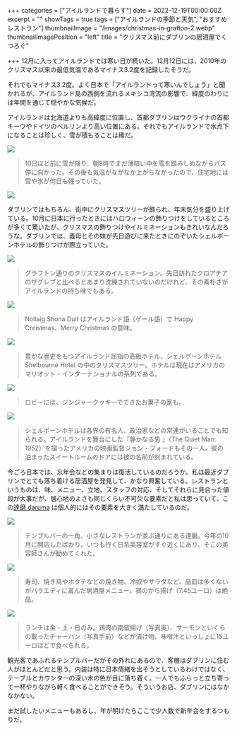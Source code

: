 +++
categories = ["アイルランドで暮らす"]
date = 2022-12-19T00:00:00Z
excerpt = ""
showTags = true
tags = ["アイルランドの季節と天気", "おすすめレストラン"]
thumbnailImage = "/images/christmas-in-grafton-2.webp"
thumbnailImagePosition = "left"
title = "クリスマス前にダブリンの居酒屋でくつろぐ"

+++
12月に入ってアイルランドでは寒い日が続いた。12月12日には、2010年のクリスマス以来の最低気温であるマイナス3.2度を記録したそうだ。

<!--more-->

それでもマイナス3.2度。よく日本で「アイルランドって寒いんでしょう」と聞かれるが、アイルランド島の西側を流れるメキシコ湾流の影響で、緯度のわりには年間を通じて穏やかな気候だ。

アイルランドは北海道よりも高緯度に位置し、首都ダブリンはウクライナの首都キーウやドイツのベルリンより高い位置にある。それでもアイルランドで氷点下になることは珍しく、雪が積もることは稀だ。

![](/images/snow-in-2022-2.webp)

> 10日ほど前に雪が降り、朝8時でまだ薄暗い中を雪を踏みしめながらバス停に向かった。その後も気温がなかなか上がらなかったので、住宅地には雪や氷が何日も残っていた。

![](/images/snow-in-2022-1.webp)

ダブリンではもちろん、街中にクリスマスツリーが飾られ、年末気分を盛り上げている。10月に日本に行ったときにはハロウィーンの飾りつけをしているところが多くて驚いたが、クリスマスの飾りつけやイルミネーションもきれいなんだろうな。ダブリンでは、義母とその妹が先日遊びに来たときにのぞいたシェルボーンホテルの飾りつけが際立っていた。

![](/images/christmas-in-grafton-1.webp)

> グラフトン通りのクリスマスのイルミネーション。先日訪れたクロアチアのザグレブと比べるとあまり洗練されていないのだけれど、その素朴さがアイルランドの持ち味でもある。

![](/images/christmas-in-grafton-2.webp)

> Nollaig Shona Duit はアイルランド語（ゲール語）で Happy Christmas、Merry Christmas の意味。

![](/images/shlbourne-at-christmas-1.webp)

> 豊かな歴史をもつアイルランド屈指の高級ホテル、シェルボーンホテル Shelbourne Hotel の中のクリスマスツリー。ホテルは現在はアメリカのマリオット・インターナショナルの系列である。

![](/images/ginger-house.webp)

> ロビーには、ジンジャークッキーでできたお菓子の家も。

![](/images/shlbourne-at-christmas-2.webp)

> シェルボーンホテルは各界の有名人、政治家などの常連がいることでも知られる。アイルランドを舞台にした『静かなる男 』（The Quiet Man: 1952）を撮ったアメリカの映画監督ジョン・フォードもその一人。彼の泊まったスイートルームのドアには彼の名前が刻まれている。

今ごろ日本では、忘年会などの集まりは復活しているのだろうか。私は最近ダブリンでとても落ち着ける居酒屋を発見して、かなり興奮している。レストランというものは、味、メニュー、立地、スタッフの対応、そしてそれらに見合った値段が大事だが、居心地のよさも同じくらい不可欠な要素だと私は思っていて、この[達磨 daruma](https://www.instagram.com/daruma_dublin/) は個人的にはその要素を大きく満たしているのだ。

![](/images/daruma-1.webp)

> テンプルバーの一角、小さなレストランが並ぶ通りにある達磨。今年の10月に開店したばかり。いつも行く日系美容室がすぐ近くにあり、そこの美容師さんが勧めてくれた。

![](/images/daruma-3.webp)

> 寿司、焼き鳥やホタテなどの焼き物、冷奴やサラダなど、品皿は多くないがバラエティに富んだ居酒屋メニュー。鶏のから揚げ（7.45ユーロ）は絶品。

![](/images/daruma-2.webp)

> ランチは金・土・日のみ。鶏肉の南蛮揚げ（写真奥）、サーモンといくらの載ったチャーハン（写真手前）などが漬け物、味噌汁といっしょに15ユーロほどで食べられる。

観光客であふれるテンプルバーだがその外れにあるので、客層はダブリンに住む人がほとんどだと思う。内装は特に日本情緒を出そうとしているわけではなく、テーブルとカウンターの深い木の色が目に落ち着く。一人でもふらっと立ち寄って一杯やりながら軽く食べることができそう。そういうお店、ダブリンにはなかなかない。

まだ試したいメニューもあるし、年が明けたらここで少人数で新年会をするつもりだ。